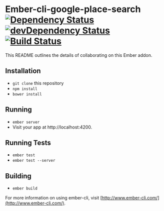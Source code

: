 # Ember-cli-google-place-search [![Dependency Status](https://david-dm.org/osxi/ember-cli-google-place-search.svg)](https://david-dm.org/osxi/ember-cli-google-place-search) [![devDependency Status](https://david-dm.org/osxi/ember-cli-google-place-search/dev-status.svg)](https://david-dm.org/osxi/ember-cli-google-place-search#info=devDependencies) [![Build Status](https://travis-ci.org/osxi/ember-cli-google-place-search.svg)](https://travis-ci.org/osxi/ember-cli-google-place-search)

This README outlines the details of collaborating on this Ember addon.

## Installation

* `git clone` this repository
* `npm install`
* `bower install`

## Running

* `ember server`
* Visit your app at http://localhost:4200.

## Running Tests

* `ember test`
* `ember test --server`

## Building

* `ember build`

For more information on using ember-cli, visit [http://www.ember-cli.com/](http://www.ember-cli.com/).
